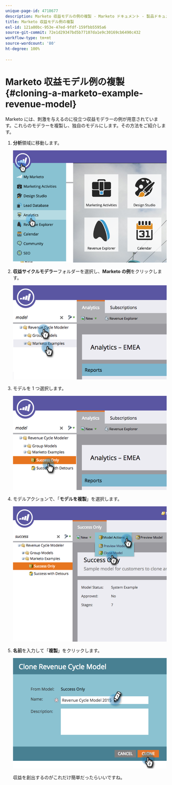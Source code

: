 ```yaml
---
unique-page-id: 4718677
description: Marketo 収益モデルの例の複製 - Marketo ドキュメント - 製品ドキュメント
title: Marketo 収益モデル例の複製
exl-id: 121a80bc-953e-47ed-9fdf-159fbb5595a6
source-git-commit: 72e1d29347bd5b77107da1e9c30169cb6490c432
workflow-type: tm+mt
source-wordcount: '80'
ht-degree: 100%

---
```


# Marketo 収益モデル例の複製 {#cloning-a-marketo-example-revenue-model}

Marketo には、刺激を与えるのに役立つ収益モデラーの例が用意されています。これらのモデラーを複製し、独自のモデルにします。その方法をご紹介します。

1. **分析**&#x200B;領域に移動します。

   ![](assets/image2015-4-27-17-3a37-3a30.png)

1. **収益サイクルモデラー**&#x200B;フォルダーを選択し、**Marketo の例**&#x200B;をクリックします。

   ![](assets/image2015-4-27-17-3a11-3a39.png)

1. モデルを 1 つ選択します。

   ![](assets/image2015-4-27-17-3a33-3a11.png)

1. モデルアクションで、「**モデルを複製**」を選択します。

   ![](assets/image2015-4-27-17-3a18-3a29.png)

1. **名前**&#x200B;を入力して「**複製**」をクリックします。

   ![](assets/image2015-4-27-17-3a20-3a22.png)

   収益を創出するのがこれだけ簡単だったらいいですね。
